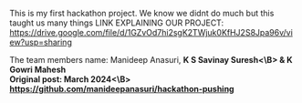 This is my first hackathon project. We know we didnt do much but this taught us many things
LINK EXPLAINING OUR PROJECT:
https://drive.google.com/file/d/1GZvOd7hi2sgK2TWjuk0KfHJ2S8Jpa96v/view?usp=sharing



The team members name: Manideep Anasuri, <B>K S Savinay Suresh<\B> & K Gowri Mahesh<br>
Original post:<B> March 2024<\B>
https://github.com/manideepanasuri/hackathon-pushing
